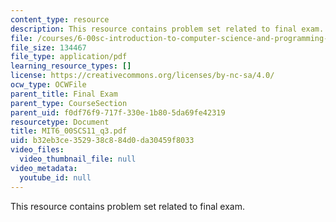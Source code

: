 ```yaml
---
content_type: resource
description: This resource contains problem set related to final exam.
file: /courses/6-00sc-introduction-to-computer-science-and-programming-spring-2011/b32eb3ce352938c884d0da30459f8033_MIT6_00SCS11_q3.pdf
file_size: 134467
file_type: application/pdf
learning_resource_types: []
license: https://creativecommons.org/licenses/by-nc-sa/4.0/
ocw_type: OCWFile
parent_title: Final Exam
parent_type: CourseSection
parent_uid: f0df76f9-717f-330e-1b80-5da69fe42319
resourcetype: Document
title: MIT6_00SCS11_q3.pdf
uid: b32eb3ce-3529-38c8-84d0-da30459f8033
video_files:
  video_thumbnail_file: null
video_metadata:
  youtube_id: null
---
```

This resource contains problem set related to final exam.